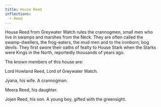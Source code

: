 ```yaml
---
title: House Reed
inflections:
  - Reed
---
```


House Reed from Greywater Watch rules the crannogmen, small men who live in swamps and marshes from the Neck. They are often called the swamp-dwellers, the frog-eaters, the mud men and to the ironborn; bog devils. They first swore their oaths of fealty to House Stark when the Starks were Kings in the North, reportedly thousands of years ago.

The known members of this house are:

Lord Howland Reed, Lord of Greywater Watch.

Jyana, his wife. A crannogman.

Meera Reed, his daughter.

Jojen Reed, his son. A young boy, gifted with the greensight.


